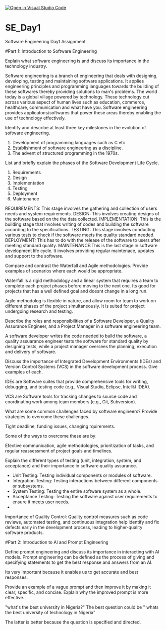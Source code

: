 [![Open in Visual Studio Code](https://classroom.github.com/assets/open-in-vscode-2e0aaae1b6195c2367325f4f02e2d04e9abb55f0b24a779b69b11b9e10269abc.svg)](https://classroom.github.com/online_ide?assignment_repo_id=15606002&assignment_repo_type=AssignmentRepo)
# SE_Day1
Software Engineering Day1 Assignment

#Part 1: Introduction to Software Engineering

Explain what software engineering is and discuss its importance in the technology industry.

Software engineering is a branch of engineering that deals with designing, developing, testing and maintaining software applications. It applies engineering principles and programming languages towards the building of these softwares thereby providing solutions to man's problems.
The world today is a global village powered by technology. These technology cut across various aspect of human lives such as education, commerce, healthcare, communication and what have you. Software engineering provides applicatons/softwares that power these areas thereby enabling the use of technology effectively.

Identify and describe at least three key milestones in the evolution of software engineering.
1. Development of programming languages such as C etc
2. Establishment of software engineering as a discipline.
3. The advent of structured programming in the 1970s.

List and briefly explain the phases of the Software Development Life Cycle.
1. Requirements
2. Design
3. Implementation
4. Testing
5. Deployment
6. Maintenance

REQUIREMENTS: This stage involves the gathering and collection of users needs and system requirements.
DESIGN: This involves creating designs of the software based on the the data collected.
IMPLEMENTATION: This is the building stage that involves writing of codes and building the software according to the specifications.
TESTING: This stage involves conducting various tests to check if the software meets the quality standard needed.
DEPLOYMENT: This has to do with the release of the software to users after meeting standard quality.
MAINTENANCE:This is the last stage in software development life cycle. It involves providing regular maintenace, updates and support to the software.



Compare and contrast the Waterfall and Agile methodologies. Provide examples of scenarios where each would be appropriate.

Waterfall is a rigid methodology and a linear system that requires a team to complete each project phases before moving to the next one. Its good for projects that has a well defined goal and doesnt change in a long run.

Agile methodolog is  flexible in nature, and allow room for team to work on different phases of the project simultaneously. It is suited for project undergoing research and testing.

Describe the roles and responsibilities of a Software Developer, a Quality Assurance Engineer, and a Project Manager in a software engineering team.

A software developer writes the code needed to build the software, a quality assuarance engineer tests the software for standard quality by designing tests, while a project manager oversees the planning, execution and delivery of software.

Discuss the importance of Integrated Development Environments (IDEs) and Version Control Systems (VCS) in the software development process. Give examples of each.

IDEs are Software suites that provide comprehensive tools for writing, debugging, and testing code (e.g., Visual Studio, Eclipse, IntelliJ IDEA).

VCS are Software tools for tracking changes to source code and coordinating work among team members (e.g., Git, Subversion).


What are some common challenges faced by software engineers? Provide strategies to overcome these challenges.

Tight deadline, funding issues, changing rquirements.

Some of the ways to overcome these are by:

Efective communication, agile methodologies, prioritization of tasks, and regular reassessment of project goals and timelines.

Explain the different types of testing (unit, integration, system, and acceptance) and their importance in software quality assurance.

 - Unit Testing: Testing individual components or modules of software.
  - Integration Testing: Testing interactions between different components or subsystems.
  - System Testing: Testing the entire software system as a whole.
  - Acceptance Testing: Testing the software against user requirements to ensure it meets user needs.
  - 
Importance of Quality Control: Quality control measures such as code reviews, automated testing, and continuous integration help identify and fix defects early in the development process, leading to higher-quality software products.


#Part 2: Introduction to AI and Prompt Engineering


Define prompt engineering and discuss its importance in interacting with AI models.
Prompt engineering can be defined as the process of giving and specifying statements to get the best response and answers from an AI.

Its very important because it enables us to get accurate and best responses.

Provide an example of a vague prompt and then improve it by making it clear, specific, and concise. Explain why the improved prompt is more effective.

"what's the best university in Nigeria?" 
The best question could be " whats the best university of technology in Nigeria"

The latter is better because the question is specified and directed.
